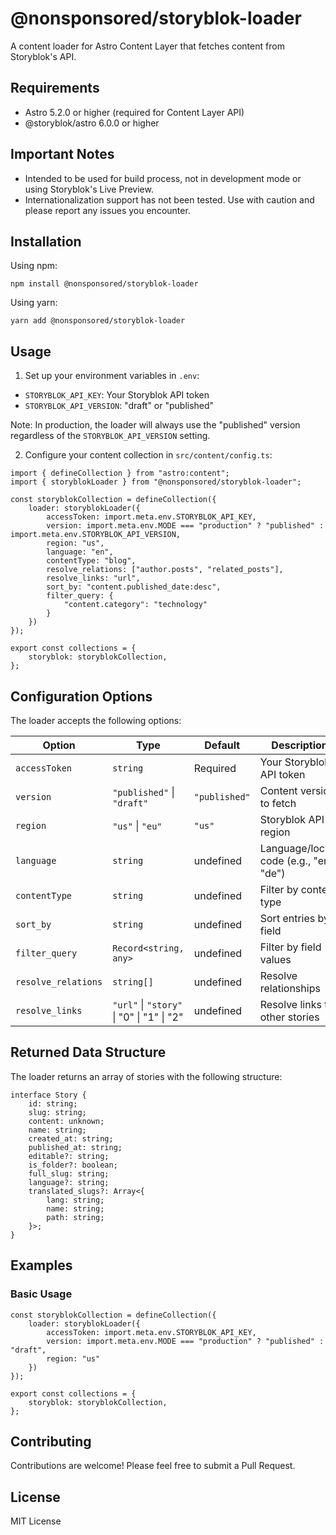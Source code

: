 # @nonsponsored/storyblok-loader

A content loader for Astro Content Layer that fetches content from Storyblok's API.

## Requirements

- Astro 5.2.0 or higher (required for Content Layer API)
- @storyblok/astro 6.0.0 or higher

## Important Notes

- Intended to be used for build process, not in development mode or using Storyblok's Live Preview.
- Internationalization support has not been tested. Use with caution and please report any issues you encounter.

## Installation

Using npm:
```
npm install @nonsponsored/storyblok-loader
```

Using yarn:
```
yarn add @nonsponsored/storyblok-loader
```

## Usage

1. Set up your environment variables in `.env`:
- `STORYBLOK_API_KEY`: Your Storyblok API token
- `STORYBLOK_API_VERSION`: "draft" or "published"

Note: In production, the loader will always use the "published" version regardless of the `STORYBLOK_API_VERSION` setting.

2. Configure your content collection in `src/content/config.ts`:
```
import { defineCollection } from "astro:content";
import { storyblokLoader } from "@nonsponsored/storyblok-loader";

const storyblokCollection = defineCollection({
    loader: storyblokLoader({
        accessToken: import.meta.env.STORYBLOK_API_KEY,
        version: import.meta.env.MODE === "production" ? "published" : import.meta.env.STORYBLOK_API_VERSION,
        region: "us",
        language: "en",
        contentType: "blog",
        resolve_relations: ["author.posts", "related_posts"],
        resolve_links: "url",
        sort_by: "content.published_date:desc",
        filter_query: {
            "content.category": "technology"
        }
    })
});

export const collections = {
    storyblok: storyblokCollection,
};
```

## Configuration Options

The loader accepts the following options:

| Option | Type | Default | Description |
|--------|------|---------|-------------|
| `accessToken` | `string` | Required | Your Storyblok API token |
| `version` | `"published"` \| `"draft"` | `"published"` | Content version to fetch |
| `region` | `"us"` \| `"eu"` | `"us"` | Storyblok API region |
| `language` | `string` | undefined | Language/locale code (e.g., "en", "de") |
| `contentType` | `string` | undefined | Filter by content type |
| `sort_by` | `string` | undefined | Sort entries by field |
| `filter_query` | `Record<string, any>` | undefined | Filter by field values |
| `resolve_relations` | `string[]` | undefined | Resolve relationships |
| `resolve_links` | `"url"` \| `"story"` \| "0" \| "1" \| "2" | undefined | Resolve links to other stories |

## Returned Data Structure

The loader returns an array of stories with the following structure:
```
interface Story {
    id: string;
    slug: string;
    content: unknown;
    name: string;
    created_at: string;
    published_at: string;
    editable?: string;
    is_folder?: boolean;
    full_slug: string;
    language?: string;
    translated_slugs?: Array<{
        lang: string;
        name: string;
        path: string;
    }>;
}
```

## Examples

### Basic Usage
```
const storyblokCollection = defineCollection({
    loader: storyblokLoader({
        accessToken: import.meta.env.STORYBLOK_API_KEY,
        version: import.meta.env.MODE === "production" ? "published" : "draft",
        region: "us"
    })
});

export const collections = {
    storyblok: storyblokCollection,
};
```
## Contributing

Contributions are welcome! Please feel free to submit a Pull Request.

## License

MIT License
